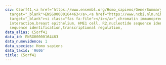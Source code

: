 ```yaml
---
csv: C5orf41,<a href="https://www.ensembl.org/Homo_sapiens/Gene/Summary?db=core;g=ENSG00000164463"
  target="_blank">ENSG00000164463</a>,<a href="https://www.ncbi.nlm.nih.gov/pubmed/22863008"
  target="_blank"><i class="fas fa-file"></i></a>",chromatin immunoprecipitation assay,direct
  interaction,breast epithelium, HME1 cell, R2,nucleotide sequence identification,nucleotide
  sequence identification,transcriptional regulation,
data_alias: C5orf41
data_id: ENSG00000164463
data_numevidence: 1
data_species: Homo sapiens
data_taxid: '9606'
title: C5orf41
---
```

